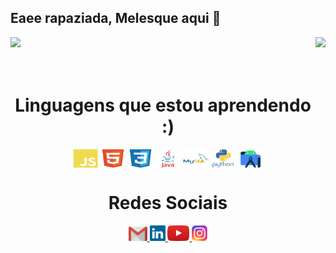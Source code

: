 ## Eaee rapaziada, Melesque aqui 👋

<div>
  <img  height="182em" src="https://github-readme-stats.vercel.app/api?username=vinimelesque&show_icons=true&theme=react&include_all_commits=true&count_private=true"/>
  <img align="right" height="116em" src="https://github-readme-stats.vercel.app/api/top-langs/?username=vinimelesque&layout=compact&langs_count=16&theme=react"/>
</div>

<br>

<div align="center">
  <div style="display: inline_block"> <br>
    <h1 align="center"> Linguagens que estou aprendendo :) </h1>
    <img align="center" height="30" width="40" alt="js-icon"  src="https://raw.githubusercontent.com/devicons/devicon/master/icons/javascript/javascript-plain.svg">
    <img align="center" height="30" width="40" alt="html-icon" src="https://raw.githubusercontent.com/devicons/devicon/master/icons/html5/html5-original.svg">
    <img align="center" height="30" width="40" alt="css-icon" src="https://raw.githubusercontent.com/devicons/devicon/master/icons/css3/css3-original.svg">
    <img align="center" height="30" width="40" alt="java-icon" src="https://raw.githubusercontent.com/devicons/devicon/1119b9f84c0290e0f0b38982099a2bd027a48bf1/icons/java/java-original-wordmark.svg">
    <img align="center" height="30" width="40" alt="mysql-icon" src="https://raw.githubusercontent.com/devicons/devicon/1119b9f84c0290e0f0b38982099a2bd027a48bf1/icons/mysql/mysql-original-wordmark.svg">
    <img align="center" height="30" width="40" alt="python-icon" src="https://raw.githubusercontent.com/devicons/devicon/1119b9f84c0290e0f0b38982099a2bd027a48bf1/icons/python/python-original-wordmark.svg">
    <img align="center" height="30" width="40" alt="androidstudio-icon" src="https://raw.githubusercontent.com/devicons/devicon/1119b9f84c0290e0f0b38982099a2bd027a48bf1/icons/androidstudio/androidstudio-original.svg">
  </div>

  <h1 align="center">Redes Sociais</h1>
    <a href = "mailto: viniciusmelesqueds@gmail.com">
      <img width="30" src="gmail.svg">
    </a>
    <a href = "https://www.linkedin.com/in/vinícius-melesque-60a090246/">
      <img width="25" src="linkedin.svg">
    </a>
    <a href = "https://www.youtube.com/@melesque019">
      <img width="35" src="youtube.svg">
    </a>
    <a href = "https://www.instagram.com/melesque019/">
      <img width="25" src="instagram.png">
    </a>
</div>
